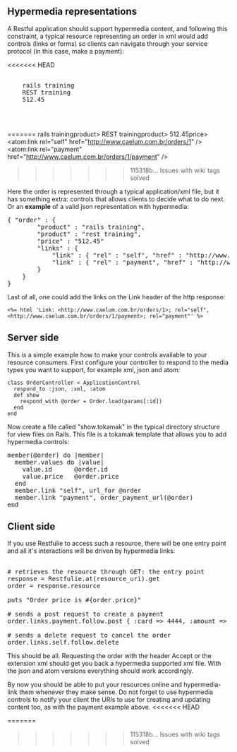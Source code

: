## Hypermedia representations

A Restful application should support hypermedia content, and following this constraint, a typical resource representing an order in xml would add controls (links or forms) so clients can navigate through your service protocol (in this case, make a payment):

<<<<<<< HEAD
<pre>
<order xmlns:atom="http://www.w3.org/2005/Atom">
	<product>rails training</product>
	<product>REST training</product>
	<price>512.45</price>
	<atom:link rel="self" href="http://www.caelum.com.br/orders/1" />
	<atom:link rel="payment" href="http://www.caelum.com.br/orders/1/payment" />
</order>
</pre>
=======
	<order xmlns:atom="http://www.w3.org/2005/Atom">
		<product>rails training</product>product>
		<product>REST training</product>product>
		<price>512.45</price>price>
		<atom:link rel="self" href="http://www.caelum.com.br/orders/1" />
		<atom:link rel="payment" href="http://www.caelum.com.br/orders/1/payment" />
	</order>
>>>>>>> 115318b... Issues with wiki tags solved

Here the order is represented through a typical application/xml file, but it has something extra: controls that allows clients to decide what to do next.
Or an <b>example</b> of a valid json representation with hypermedia:

<pre>
{ "order" : {
		"product" : "rails training",
		"product" : "rest training",
		"price" : "512.45"
		"links" : {
			"link" : { "rel" : "self", "href" : "http://www.caelum.com.br/orders/1"},
			"link" : { "rel" : "payment", "href" : "http://www.caelum.com.br/orders/1/payment"}
		}
	}
}
</pre>

Last of all, one could add the links on the Link header of the http response:

`<%= html 'Link: <http://www.caelum.com.br/orders/1>; rel="self", <http://www.caelum.com.br/orders/1/payment>; rel="payment"' %>`

## Server side

This is a simple example how to make your controls available to your resource consumers. First configure your controller to respond to the media types you want to support, for example xml, json and atom:


    class OrderController < ApplicationControl
      respond_to :json, :xml, :atom
      def show
        respond_with @order = Order.load(params[:id])
      end
    end


Now create a file called "show.tokamak" in the typical directory structure for view files on Rails. This file is a tokamak template that allows you to add
hypermedia controls:

<pre>
member(@order) do |member|  
  member.values do |value|
    value.id      @order.id
    value.price   @order.price
  end
  member.link "self", url_for @order
  member.link "payment", order_payment_url(@order)
end
</pre>

## Client side

If you use Restfulie to access such a resource, there will be one entry point and all it's interactions will be driven by hypermedia links:<br/><br/>
	
<pre>
# retrieves the resource through GET: the entry point
response = Restfulie.at(resource_uri).get
order = response.resource

puts "Order price is #{order.price}"

# sends a post request to create a payment
order.links.payment.follow.post { :card => 4444, :amount => order.cost}

# sends a delete request to cancel the order
order.links.self.follow.delete
</pre>


This should be all. Requesting the order with the header Accept or the extension xml should get you back a hypermedia supported xml file. With the json and atom versions everything should work accordingly.
	
By now you should be able to put your resources online and hypermedia-link them whenever they make sense. Do not forget to use hypermedia controls to notify your client the URIs to use for creating and updating content too, as with the payment example above.
<<<<<<< HEAD


=======
>>>>>>> 115318b... Issues with wiki tags solved
